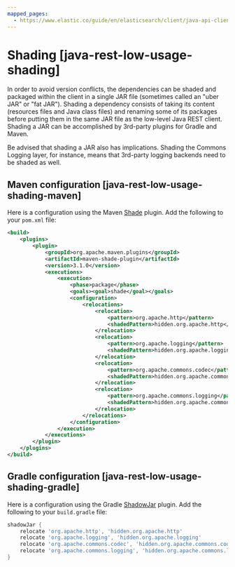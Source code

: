 ```yaml
---
mapped_pages:
  - https://www.elastic.co/guide/en/elasticsearch/client/java-api-client/current/java-rest-low-usage-shading.html
---
```


# Shading [java-rest-low-usage-shading]

In order to avoid version conflicts, the dependencies can be shaded and packaged within the client in a single JAR file (sometimes called an "uber JAR" or "fat JAR"). Shading a dependency consists of taking its content (resources files and Java class files) and renaming some of its packages before putting them in the same JAR file as the low-level Java REST client. Shading a JAR can be accomplished by 3rd-party plugins for Gradle and Maven.

Be advised that shading a JAR also has implications. Shading the Commons Logging layer, for instance, means that 3rd-party logging backends need to be shaded as well.

## Maven configuration [java-rest-low-usage-shading-maven]

Here is a configuration using the Maven [Shade](https://maven.apache.org/plugins/maven-shade-plugin/index.html) plugin. Add the following to your `pom.xml` file:

```xml
<build>
    <plugins>
        <plugin>
            <groupId>org.apache.maven.plugins</groupId>
            <artifactId>maven-shade-plugin</artifactId>
            <version>3.1.0</version>
            <executions>
                <execution>
                    <phase>package</phase>
                    <goals><goal>shade</goal></goals>
                    <configuration>
                        <relocations>
                            <relocation>
                                <pattern>org.apache.http</pattern>
                                <shadedPattern>hidden.org.apache.http</shadedPattern>
                            </relocation>
                            <relocation>
                                <pattern>org.apache.logging</pattern>
                                <shadedPattern>hidden.org.apache.logging</shadedPattern>
                            </relocation>
                            <relocation>
                                <pattern>org.apache.commons.codec</pattern>
                                <shadedPattern>hidden.org.apache.commons.codec</shadedPattern>
                            </relocation>
                            <relocation>
                                <pattern>org.apache.commons.logging</pattern>
                                <shadedPattern>hidden.org.apache.commons.logging</shadedPattern>
                            </relocation>
                        </relocations>
                    </configuration>
                </execution>
            </executions>
        </plugin>
    </plugins>
</build>
```


## Gradle configuration [java-rest-low-usage-shading-gradle]

Here is a configuration using the Gradle [ShadowJar](https://github.com/johnrengelman/shadow) plugin. Add the following to your `build.gradle` file:

```groovy
shadowJar {
    relocate 'org.apache.http', 'hidden.org.apache.http'
    relocate 'org.apache.logging', 'hidden.org.apache.logging'
    relocate 'org.apache.commons.codec', 'hidden.org.apache.commons.codec'
    relocate 'org.apache.commons.logging', 'hidden.org.apache.commons.logging'
}
```


